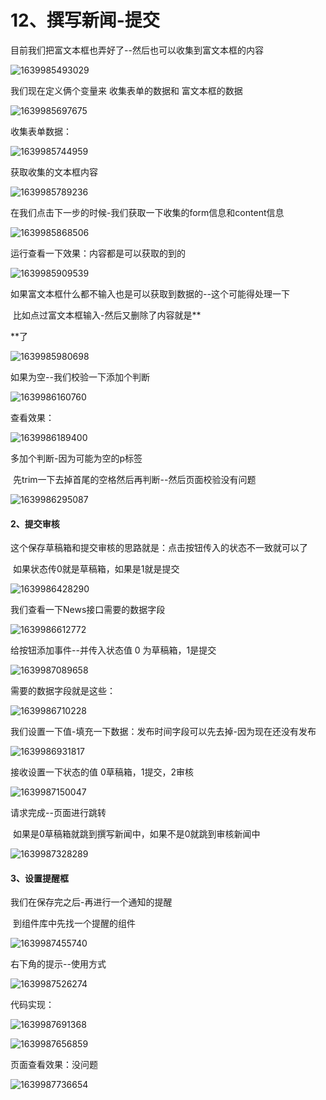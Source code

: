 # 12、撰写新闻-提交



目前我们把富文本框也弄好了--然后也可以收集到富文本框的内容

![1639985493029](../../../../.vuepress/public/images/1639985493029.png)





我们现在定义俩个变量来 收集表单的数据和 富文本框的数据

![1639985697675](../../../../.vuepress/public/images/1639985697675.png)



收集表单数据：

![1639985744959](../../../../.vuepress/public/images/1639985744959.png)



获取收集的文本框内容

![1639985789236](../../../../.vuepress/public/images/1639985789236.png)





在我们点击下一步的时候-我们获取一下收集的form信息和content信息

![1639985868506](../../../../.vuepress/public/images/1639985868506.png)



运行查看一下效果：内容都是可以获取的到的

![1639985909539](../../../../.vuepress/public/images/1639985909539.png)





如果富文本框什么都不输入也是可以获取到数据的--这个可能得处理一下

​		比如点过富文本框输入-然后又删除了内容就是**<p></p>**了

![1639985980698](../../../../.vuepress/public/images/1639985980698.png)

如果为空--我们校验一下添加个判断

![1639986160760](../../../../.vuepress/public/images/1639986160760.png)



查看效果：

![1639986189400](../../../../.vuepress/public/images/1639986189400.png)



多加个判断-因为可能为空的p标签

​		先trim一下去掉首尾的空格然后再判断--然后页面校验没有问题

![1639986295087](../../../../.vuepress/public/images/1639986295087.png)





#### 2、提交审核

​			这个保存草稿箱和提交审核的思路就是：点击按钮传入的状态不一致就可以了

​	如果状态传0就是草稿箱，如果是1就是提交

![1639986428290](../../../../.vuepress/public/images/1639986428290.png)





我们查看一下News接口需要的数据字段

![1639986612772](../../../../.vuepress/public/images/1639986612772.png)



给按钮添加事件--并传入状态值 0 为草稿箱，1是提交

![1639987089658](../../../../.vuepress/public/images/1639987089658.png)

需要的数据字段就是这些：

![1639986710228](../../../../.vuepress/public/images/1639986710228.png)





我们设置一下值-填充一下数据：发布时间字段可以先去掉-因为现在还没有发布

![1639986931817](../../../../.vuepress/public/images/1639986931817.png)





接收设置一下状态的值 0草稿箱，1提交，2审核 

![1639987150047](../../../../.vuepress/public/images/1639987150047.png)





请求完成--页面进行跳转

​		如果是0草稿箱就跳到撰写新闻中，如果不是0就跳到审核新闻中

![1639987328289](../../../../.vuepress/public/images/1639987328289.png)







#### 3、设置提醒框



我们在保存完之后-再进行一个通知的提醒

​	到组件库中先找一个提醒的组件

![1639987455740](../../../../.vuepress/public/images/1639987455740.png)





右下角的提示--使用方式

![1639987526274](../../../../.vuepress/public/images/1639987526274.png)



代码实现：

![1639987691368](../../../../.vuepress/public/images/1639987691368.png)

![1639987656859](../../../../.vuepress/public/images/1639987656859.png)



页面查看效果：没问题

![1639987736654](../../../../.vuepress/public/images/1639987736654.png)









































































































